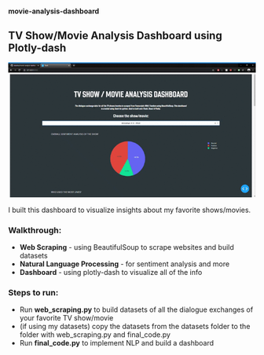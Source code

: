 #### movie-analysis-dashboard
## TV Show/Movie Analysis Dashboard using Plotly-dash

![](video.gif)

I built this dashboard to visualize insights about my favorite shows/movies.

### Walkthrough:
- **Web Scraping** - using BeautifulSoup to scrape websites and build datasets
- **Natural Language Processing** - for sentiment analysis and more
- **Dashboard** - using plotly-dash to visualize all of the info 

### Steps to run:
- Run **web_scraping.py** to build datasets of all the dialogue exchanges of your favorite TV show/movie
- (if using my datasets) copy the datasets from the datasets folder to the folder with web_scraping.py and final_code.py
- Run **final_code.py** to implement NLP and build a dashboard

